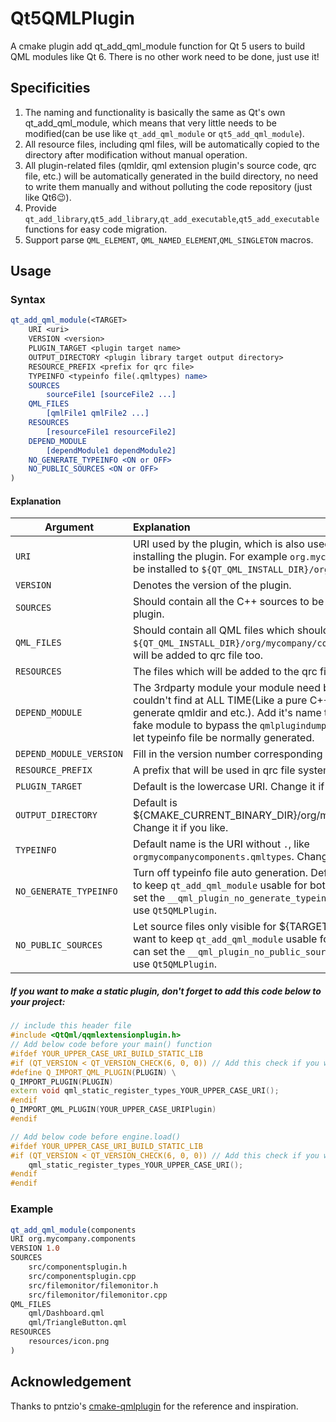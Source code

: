# Qt5QMLPlugin

A cmake plugin add qt_add_qml_module function for Qt 5 users to build QML modules like Qt 6.
There is no other work need to be done, just use it!

## Specificities

1. The naming and functionality is basically the same as Qt's own qt_add_qml_module, which means that very little needs to be modified(can be use like `qt_add_qml_module` or `qt5_add_qml_module`).
2. All resource files, including qml files, will be automatically copied to the directory after modification without manual operation.
3. All plugin-related files (qmldir, qml extension plugin's source code, qrc file, etc.) will be automatically generated in the build directory, no need to write them manually and without polluting the code repository (just like Qt6😉).
4. Provide `qt_add_library`,`qt5_add_library`,`qt_add_executable`,`qt5_add_executable` functions for easy code migration.
5. Support parse `QML_ELEMENT`, `QML_NAMED_ELEMENT`,`QML_SINGLETON` macros.

## Usage

### Syntax
```cmake
qt_add_qml_module(<TARGET>
    URI <uri>
    VERSION <version>
    PLUGIN_TARGET <plugin target name>
    OUTPUT_DIRECTORY <plugin library target output directory>
    RESOURCE_PREFIX <prefix for qrc file>
    TYPEINFO <typeinfo file(.qmltypes) name>
    SOURCES
        sourceFile1 [sourceFile2 ...]
    QML_FILES
        [qmlFile1 qmlFile2 ...]
    RESOURCES
        [resourceFile1 resourceFile2]
    DEPEND_MODULE
        [dependModule1 dependModule2]
    NO_GENERATE_TYPEINFO <ON or OFF>
    NO_PUBLIC_SOURCES <ON or OFF>
)
```
#### Explanation
| Argument        | Explanation |
| ------------ |:--------------|
| `URI`        | URI used by the plugin, which is also used as a directory when installing the plugin. For example `org.mycompany.components` will be installed to `${QT_QML_INSTALL_DIR}/org/mycompany/components`. |
| `VERSION`    | Denotes the version of the plugin. |
| `SOURCES`    | Should contain all the C++ sources to be compiled with this plugin. |
| `QML_FILES`   | Should contain all QML files which should be copied to the `${QT_QML_INSTALL_DIR}/org/mycompany/components` directory. It will be added to qrc file too. |
| `RESOURCES` | The files which will be added to the qrc files. |
| `DEPEND_MODULE` | The 3rdparty module your module need but `qmlplugindump` couldn't find at ALL TIME(Like a pure C++ module which doesn't generate qmldir and etc.). Add it's name to this, it will generate a fake module to bypass the `qmlplugindump`'s check. A little trick to let typeinfo file be normally generated. |
| `DEPEND_MODULE_VERSION` | Fill in the version number corresponding to `DEPEND_MODULE`. |
| `RESOURCE_PREFIX` | A prefix that will be used in qrc file system. |
| `PLUGIN_TARGET` | Default is the lowercase URI. Change it if you like. |
| `OUTPUT_DIRECTORY` | Default is ${CMAKE_CURRENT_BINARY_DIR}/org/mycompany/components. Change it if you like. |
| `TYPEINFO` | Default name is the URI without `.`, like `orgmycompanycomponents.qmltypes`. Change it if you like. |
| `NO_GENERATE_TYPEINFO` | Turn off typeinfo file auto generation. Default is OFF. If you want to keep `qt_add_qml_module` usable for both Qt5 and Qt6, you can set the `__qml_plugin_no_generate_typeinfo` to control it before use `Qt5QMLPlugin`.|
| `NO_PUBLIC_SOURCES` | Let source files only visible for ${TARGET}. Default is ON. If you want to keep `qt_add_qml_module` usable for both Qt5 and Qt6, you can set the `__qml_plugin_no_public_sources` to control it before use `Qt5QMLPlugin`.|

##### ***If you want to make a static plugin, don't forget to add this code below to your project:***
```cpp
// include this header file
#include <QtQml/qqmlextensionplugin.h>
// Add below code before your main() function
#ifdef YOUR_UPPER_CASE_URI_BUILD_STATIC_LIB
#if (QT_VERSION < QT_VERSION_CHECK(6, 0, 0)) // Add this check if you want to support both Qt 5 and Qt 6
#define Q_IMPORT_QML_PLUGIN(PLUGIN) \
Q_IMPORT_PLUGIN(PLUGIN)
extern void qml_static_register_types_YOUR_UPPER_CASE_URI();
#endif
Q_IMPORT_QML_PLUGIN(YOUR_UPPER_CASE_URIPlugin)
#endif

// Add below code before engine.load()
#ifdef YOUR_UPPER_CASE_URI_BUILD_STATIC_LIB
#if (QT_VERSION < QT_VERSION_CHECK(6, 0, 0)) // Add this check if you want to support both Qt 5 and Qt 6
    qml_static_register_types_YOUR_UPPER_CASE_URI();
#endif
#endif
```

### Example
```cmake
qt_add_qml_module(components
URI org.mycompany.components
VERSION 1.0
SOURCES
    src/componentsplugin.h
    src/componentsplugin.cpp
    src/filemonitor/filemonitor.h
    src/filemonitor/filemonitor.cpp
QML_FILES
    qml/Dashboard.qml
    qml/TriangleButton.qml
RESOURCES
    resources/icon.png
)
```

## Acknowledgement

Thanks to pntzio's [cmake-qmlplugin](https://github.com/pntzio/cmake-qmlplugin) for the reference and inspiration.